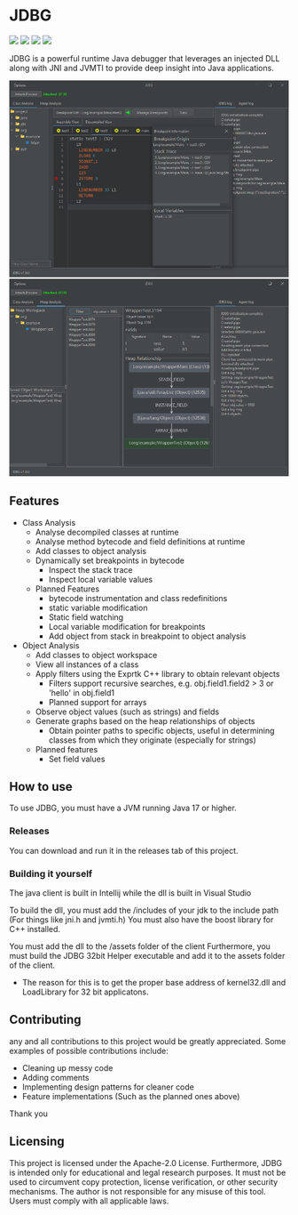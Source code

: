 # JDBG

![](https://img.shields.io/github/stars/roger1337/JDBG.svg) ![](https://img.shields.io/github/forks/roger1337/JDBG.svg) ![](https://img.shields.io/github/release/roger1337/JDBG.svg) ![](https://img.shields.io/github/issues/roger1337/JDBG.svg) 

JDBG is a powerful runtime Java debugger that leverages an injected DLL along with JNI and JVMTI to provide deep insight into Java applications.

![Bytecode Analysis](images/breakpoint.png)
![Heap Analysis](images/graph.png)

## Features
- Class Analysis
  - Analyse decompiled classes at runtime
  - Analyse method bytecode and field definitions at runtime
  - Add classes to object analysis
  - Dynamically set breakpoints in bytecode
     - Inspect the stack trace
     - Inspect local variable values
  - Planned Features
     - bytecode instrumentation and class redefinitions
     - static variable modification
     - Static field watching
     - Local variable modification for breakpoints
     - Add object from stack in breakpoint to object analysis
- Object Analysis
  - Add classes to object workspace
  - View all instances of a class
  - Apply filters using the Exprtk C++ library to obtain relevant objects
     - Filters support recursive searches, e.g. obj.field1.field2 > 3 or 'hello' in obj.field1
     - Planned support for arrays
  - Observe object values (such as strings) and fields
  - Generate graphs based on the heap relationships of objects
     - Obtain pointer paths to specific objects, useful in determining classes from which they originate (especially for strings)
  - Planned features
     - Set field values


## How to use

To use JDBG, you must have a JVM running Java 17 or higher.

### Releases

You can download and run it in the releases tab of this project.

### Building it yourself

The java client is built in Intellij while the dll is built in Visual Studio

To build the dll, you must add the /includes of your jdk to the include path (For things like jni.h and jvmti.h)
You must also have the boost library for C++ installed.

You must add the dll to the /assets folder of the client
Furthermore, you must build the JDBG 32bit Helper executable and add it to the assets folder of the client.
- The reason for this is to get the proper base address of kernel32.dll and LoadLibrary for 32 bit applicatons.



## Contributing

any and all contributions to this project would be greatly appreciated.
Some examples of possible contributions include:
   - Cleaning up messy code
   - Adding comments
   - Implementing design patterns for cleaner code
   - Feature implementations (Such as the planned ones above)

Thank you

## Licensing

This project is licensed under the Apache-2.0 License. Furthermore, JDBG is intended only for educational and legal research purposes. It must not be used to circumvent copy protection, license verification, or other security mechanisms. The author is not responsible for any misuse of this tool. Users must comply with all applicable laws.


















